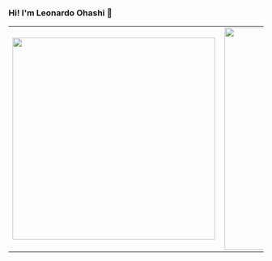 ### Hi! I'm Leonardo Ohashi 👋

<center>
<table>
  <tr>
      <td><img width="400px" align="left" src="https://github-readme-stats.vercel.app/api/top-langs/?username=ImOhashi&hide=html&layout=compact&theme=radical" /></td>
      <td><img width="440px" align="left" src="https://github-readme-stats.vercel.app/api?username=ImOhashi&theme=radical&show_icons=true" /></td>
  </tr>  
</table>
</center>
